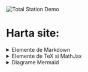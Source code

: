 ![Total Station Demo](https://metricop.com/cdn/shop/articles/trimble-total-station.jpg?v=1677673954&width=1100)

# Harta site:

<details>

<summary>Elemente de Markdown</summary>

<br>

<a href="/markdown1"> Markdown 1: Capitole, subcapitole, sectiuni si paragrafe </a>

<a href="markdown2"> Markdown 2: Formatarea textului cu Markdown</a>

<a href="markdown3"> Markdown 3: Inserare cod de programare</a>

<a href="markdown4"> Markdown 4: Crearea legaturilor Markdown</a>

<!-- [Markdown 1: Capitole, subcapitole, sectiuni si paragrafe](markdown1.md)


[Markdown 2: Formatarea textului cu Markdown](markdown2.md)

[Markdown 2: Elemente avansate de Markdown (demo 'md' page)](avansate.md)

[Markdown 3: Inserare cod de programare](/markdown3.md)

[Markdown 4: Crearea legaturilor Markdown](/markdown4.md) -->

</details>


<details> 

<summary> Elemente de TeX si MathJax </summary>

<br>

<a href="mathjax"> MathJax 1: Formule cu TeX si MathJax </a>

<a href="mathjax2"> MathJax 2: Matrice si ecuatii cu TeX si MathJax </a>

<!-- [MathJax 1: Formule cu TeX si MathJax](mathjax.md)

[MathJax 2: Matrice si ecuatii cu TeX si MathJax](mathjax2.md) -->

</details>


<details>

<summary> Diagrame Mermaid </summary>

<br>

<a href="mermaid"> Diagrame Mermaid </a>

<!-- [Diagrame Mermaid](/diagrame/mermaid.md) -->

</details>



